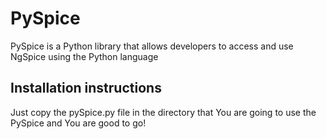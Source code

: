 # PySpice
PySpice is a Python library that allows developers to access and use NgSpice using the Python language

## Installation instructions
Just copy the pySpice.py file in the directory that You are going to use the PySpice and You are good to go!
